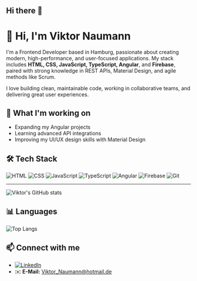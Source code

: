 ## Hi there 👋

# 👋 Hi, I'm Viktor Naumann

I'm a Frontend Developer based in Hamburg, passionate about creating modern, high-performance, and user-focused applications. My stack includes **HTML, CSS, JavaScript, TypeScript, Angular**, and **Firebase**, paired with strong knowledge in REST APIs, Material Design, and agile methods like Scrum.

I love building clean, maintainable code, working in collaborative teams, and delivering great user experiences.

## 🚀 What I'm working on

- Expanding my Angular projects
- Learning advanced API integrations
- Improving my UI/UX design skills with Material Design

## 🛠 Tech Stack

![HTML](https://img.shields.io/badge/-HTML5-E34F26?style=flat&logo=html5&logoColor=white)
![CSS](https://img.shields.io/badge/-CSS3-1572B6?style=flat&logo=css3&logoColor=white)
![JavaScript](https://img.shields.io/badge/-JavaScript-F7DF1E?style=flat&logo=javascript&logoColor=black)
![TypeScript](https://img.shields.io/badge/-TypeScript-3178C6?style=flat&logo=typescript&logoColor=white)
![Angular](https://img.shields.io/badge/-Angular-DD0031?style=flat&logo=angular&logoColor=white)
![Firebase](https://img.shields.io/badge/-Firebase-FFCA28?style=flat&logo=firebase&logoColor=black)
![Git](https://img.shields.io/badge/-Git-F05032?style=flat&logo=git&logoColor=white)

---

![Viktor's GitHub stats](https://github-readme-stats.vercel.app/api?username=ViktorNaumann&show_icons=true&theme=tokyonight)

## 📊 Languages

![Top Langs](https://github-readme-stats.vercel.app/api/top-langs/?username=ViktorNaumann&layout=compact&theme=tokyonight)

## 📫 Connect with me

- [![LinkedIn](https://img.shields.io/badge/-LinkedIn-0A66C2?style=flat&logo=linkedin&logoColor=white)](https://www.linkedin.com/in/viktor-naumann)
- ✉️ **E-Mail:** [Viktor_Naumann@hotmail.de](mailto:Viktor_Naumann@hotmail.de)

